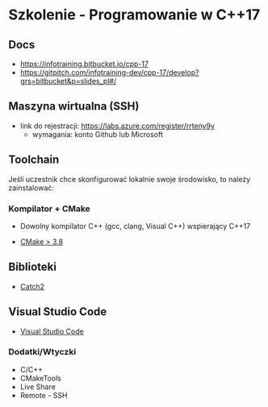 # Szkolenie - Programowanie w C++17 #

## Docs

* https://infotraining.bitbucket.io/cpp-17
* https://gitpitch.com/infotraining-dev/cpp-17/develop?grs=bitbucket&p=slides_pl#/

## Maszyna wirtualna (SSH)

* link do rejestracji: https://labs.azure.com/register/rrteny9y
  - wymagania: konto Github lub Microsoft

## Toolchain

Jeśli uczestnik chce skonfigurować lokalnie swoje środowisko, to należy zainstalować:

### Kompilator + CMake

* Dowolny kompilator C++ (gcc, clang, Visual C++) wspierający C++17

* [CMake > 3.8](https://cmake.org/)


## Biblioteki

* [Catch2](https://github.com/catchorg/Catch2)

## Visual Studio Code

* [Visual Studio Code](https://code.visualstudio.com/)

### Dodatki/Wtyczki

* C/C++
* CMakeTools
* Live Share
* Remote - SSH
